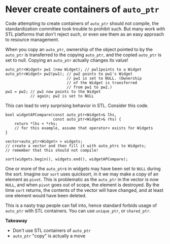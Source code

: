 # Never create containers of `auto_ptr`

Code attempting to create containers of `auto_ptr` should not compile, the standardization committee took trouble to prohibit such.
But many work with STL platforms that don't reject such, or even see them as an easy approach to resource management.

When you copy an `auto_ptr`, ownership of the object pointed to by the `auto_ptr` is transferred to the copying `auto_ptr`, and the copied `auto_ptr` is set to null.
Copying an `auto_ptr` actually changes its value!

```
auto_ptr<Widget> pw1 (new Widget); // pwl1points to a Widget
auto_ptr<Widget> pw2(pw1); // pw2 points to pw1's Widget
                           // pw1 is set to NULL. (Ownership
                           // of the Widget is transferred
                           // from pw1 to pw2.)
pw1 = pw2; // pw1 now points to the Widget
           // again; pw2 is set to NULL
```

This can lead to very surprising behavior in STL. Consider this code.
```
bool widgetAPCompare(const auto_ptr<Widget>& lhs,
                     const auto_ptr<Widget>& rhs) {
    return *lhs < *rhs;
    // for this example, assume that operator< exists for Widgets
}

vector<auto_ptr<Widget> > widgets;
// create a vector and then fill it with auto_ptrs to Widgets;
// remember that this should not compile!

sort(widgets.begin(), widgets.end(), widgetAPCompare);
```
One or more of the `auto_ptr`s in widgets may have been set to `NULL` during the sort.
Imagine our `sort` uses quicksort, in it we may make a copy of an element as `pivot`. This is problematic as the `auto_ptr` in the vector is now `NULL`, and when `pivot` goes out of scope, the element is destroyed.
By the time `sort` returns, the contents of the vector will have changed, and at least one element would have been deleted.

This is a nasty trap people can fall into, hence standard forbids usage of `auto_ptr` with STL containers.
You can use `unique_ptr`, or `shared_ptr`.

**Takeaway**
* Don't use STL containers of `auto_ptr`
* `auto_ptr` "copy" is actually a move
